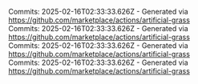 Commits: 2025-02-16T02:33:33.626Z - Generated via https://github.com/marketplace/actions/artificial-grass
<br>
Commits: 2025-02-16T02:33:33.626Z - Generated via https://github.com/marketplace/actions/artificial-grass
<br>
Commits: 2025-02-16T02:33:33.626Z - Generated via https://github.com/marketplace/actions/artificial-grass
<br>
Commits: 2025-02-16T02:33:33.626Z - Generated via https://github.com/marketplace/actions/artificial-grass
<br>
